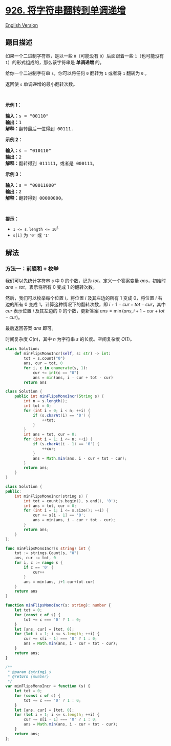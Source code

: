 # [926. 将字符串翻转到单调递增](https://leetcode.cn/problems/flip-string-to-monotone-increasing)

[English Version](/solution/0900-0999/0926.Flip%20String%20to%20Monotone%20Increasing/README_EN.md)

<!-- tags:字符串,动态规划 -->

<!-- difficulty:中等 -->

## 题目描述

<!-- 这里写题目描述 -->

<p>如果一个二进制字符串，是以一些 <code>0</code>（可能没有 <code>0</code>）后面跟着一些 <code>1</code>（也可能没有 <code>1</code>）的形式组成的，那么该字符串是 <strong>单调递增 </strong>的。</p>

<p>给你一个二进制字符串 <code>s</code>，你可以将任何 <code>0</code> 翻转为 <code>1</code> 或者将 <code>1</code> 翻转为 <code>0</code> 。</p>

<p>返回使 <code>s</code> 单调递增的最小翻转次数。</p>

<p>&nbsp;</p>

<p><strong>示例 1：</strong></p>

<pre>
<strong>输入：</strong>s = "00110"
<strong>输出：</strong>1
<strong>解释：</strong>翻转最后一位得到 00111.
</pre>

<p><strong>示例 2：</strong></p>

<pre>
<strong>输入：</strong>s = "010110"
<strong>输出：</strong>2
<strong>解释：</strong>翻转得到 011111，或者是 000111。
</pre>

<p><strong>示例 3：</strong></p>

<pre>
<strong>输入：</strong>s = "00011000"
<strong>输出：</strong>2
<strong>解释：</strong>翻转得到 00000000。
</pre>

<p>&nbsp;</p>

<p><strong>提示：</strong></p>

<ul>
	<li><code>1 &lt;= s.length &lt;= 10<sup>5</sup></code></li>
	<li><code>s[i]</code> 为 <code>'0'</code> 或 <code>'1'</code></li>
</ul>

## 解法

### 方法一：前缀和 + 枚举

我们可以先统计字符串 $s$ 中 $0$ 的个数，记为 $tot$。定义一个答案变量 $ans$，初始时 $ans = tot$，表示将所有 $0$ 变成 $1$ 的翻转次数。

然后，我们可以枚举每个位置 $i$，将位置 $i$ 及其左边的所有 $1$ 变成 $0$，将位置 $i$ 右边的所有 $0$ 变成 $1$，计算这种情况下的翻转次数，即 $i + 1 - cur + tot - cur$，其中 $cur$ 表示位置 $i$ 及其左边的 $0$ 的个数，更新答案 $ans = \min(ans, i + 1 - cur + tot - cur)$。

最后返回答案 $ans$ 即可。

时间复杂度 $O(n)$，其中 $n$ 为字符串 $s$ 的长度。空间复杂度 $O(1)$。

<!-- tabs:start -->

```python
class Solution:
    def minFlipsMonoIncr(self, s: str) -> int:
        tot = s.count("0")
        ans, cur = tot, 0
        for i, c in enumerate(s, 1):
            cur += int(c == "0")
            ans = min(ans, i - cur + tot - cur)
        return ans
```

```java
class Solution {
    public int minFlipsMonoIncr(String s) {
        int n = s.length();
        int tot = 0;
        for (int i = 0; i < n; ++i) {
            if (s.charAt(i) == '0') {
                ++tot;
            }
        }
        int ans = tot, cur = 0;
        for (int i = 1; i <= n; ++i) {
            if (s.charAt(i - 1) == '0') {
                ++cur;
            }
            ans = Math.min(ans, i - cur + tot - cur);
        }
        return ans;
    }
}
```

```cpp
class Solution {
public:
    int minFlipsMonoIncr(string s) {
        int tot = count(s.begin(), s.end(), '0');
        int ans = tot, cur = 0;
        for (int i = 1; i <= s.size(); ++i) {
            cur += s[i - 1] == '0';
            ans = min(ans, i - cur + tot - cur);
        }
        return ans;
    }
};
```

```go
func minFlipsMonoIncr(s string) int {
	tot := strings.Count(s, "0")
	ans, cur := tot, 0
	for i, c := range s {
		if c == '0' {
			cur++
		}
		ans = min(ans, i+1-cur+tot-cur)
	}
	return ans
}
```

```ts
function minFlipsMonoIncr(s: string): number {
    let tot = 0;
    for (const c of s) {
        tot += c === '0' ? 1 : 0;
    }
    let [ans, cur] = [tot, 0];
    for (let i = 1; i <= s.length; ++i) {
        cur += s[i - 1] === '0' ? 1 : 0;
        ans = Math.min(ans, i - cur + tot - cur);
    }
    return ans;
}
```

```js
/**
 * @param {string} s
 * @return {number}
 */
var minFlipsMonoIncr = function (s) {
    let tot = 0;
    for (const c of s) {
        tot += c === '0' ? 1 : 0;
    }
    let [ans, cur] = [tot, 0];
    for (let i = 1; i <= s.length; ++i) {
        cur += s[i - 1] === '0' ? 1 : 0;
        ans = Math.min(ans, i - cur + tot - cur);
    }
    return ans;
};
```

<!-- tabs:end -->

<!-- end -->
